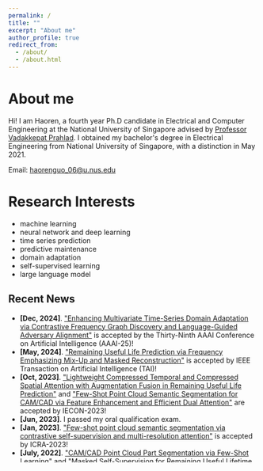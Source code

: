 ```yaml
---
permalink: /
title: ""
excerpt: "About me"
author_profile: true
redirect_from: 
  - /about/
  - /about.html
---
```

# <i class="fa fa-cog fa-fw"></i> About me #
Hi! I am Haoren, a fourth year Ph.D candidate in Electrical and Computer Engineering at the National University of Singapore advised by [Professor Vadakkepat Prahlad](https://scholar.google.com/citations?user=Mq5ihGYAAAAJ&hl=en). I obtained my bachelor's degree in Electrical Engineering from National University of Singapore, with a distinction in May 2021.

Email: haorenguo_06@u.nus.edu

Research Interests
======
* machine learning
* neural network and deep learning
* time series prediction
* predictive maintenance
* domain adaptation
* self-supervised learning
* large language model

## <i class="fa fa-fw fa-rss "></i> Recent News ##

<ul style="width: auto; height: 300px; overflow: auto">
  <li> <b>[Dec, 2024]</b>. <a href="https://guohaoren.github.io/publications/2025-aaai">"Enhancing Multivariate Time-Series Domain Adaptation via Contrastive Frequency
Graph Discovery and Language-Guided Adversary Alignment"</a> is accepted by the Thirty-Ninth AAAI Conference on Artificial Intelligence (AAAI-25)! </li>
  
  <li> <b>[May, 2024]</b>. <a href="https://guohaoren.github.io/publications/2023-TAI">"Remaining Useful Life Prediction via Frequency Emphasizing Mix-Up and Masked Reconstruction"</a> is accepted by IEEE Transaction on Artificial Intelligence (TAI)! </li>

  <li> <b>[Oct, 2023]</b>. <a href="https://guohaoren.github.io/publications/2023-iecon-rul">"Lightweight Compressed Temporal and Compressed Spatial Attention with Augmentation Fusion in Remaining Useful Life Prediction"</a> and  <a href="https://guohaoren.github.io/publications/2023-iecon-cam">"Few-Shot Point Cloud Semantic Segmentation for CAM/CAD via Feature Enhancement and Efficient Dual Attention"</a> are accepted by IECON-2023! </li>

  <li> <b>[Jun, 2023]</b>. I passed my oral qualification exam. </li>
    
  <li> <b>[Jan, 2023]</b>. <a href="https://guohaoren.github.io/publications/2023-icra">"Few-shot point cloud semantic segmentation via contrastive self-supervision and multi-resolution attention"</a> is accepted by ICRA-2023! </li>
  
  <li> <b>[July, 2022]</b>. <a href="https://guohaoren.github.io/publications/2022-indin-cadcam">"CAM/CAD Point Cloud Part Segmentation via Few-Shot Learning"</a> and  <a href="https://guohaoren.github.io/publications/2022-indin-rul">"Masked Self-Supervision for Remaining Useful Lifetime Prediction in Machine Tools"</a> are accepted by INDIN-2022! </li>
  
</ul>

